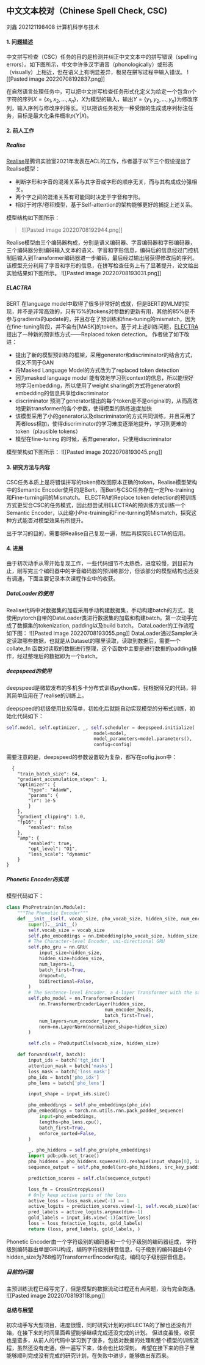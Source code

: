 ## 中文文本校对（Chinese Spell Check, CSC)
刘鑫
202121198408
计算机科学与技术

#### 1. 问题描述
中文拼写检查（CSC）任务的目的是检测并纠正中文文本中的拼写错误（spelling errors）。如下图所示，中文中许多汉字语音（phonologically）或形态（visually）上相近，但在语义上有明显差异，极易在拼写过程中输入错误。
![[Pasted image 20220708192837.png]] 

在自然语言处理任务中，可以把中文拼写检查任务形式化定义为给定一个包含$n$个字符的序列$X=\{x_1, x_2,...,x_n\}$，$X$为模型的输入，输出$Y=\{y_1,y_2,...,y_n\}$为修改序列，输入序列与修改序列等长。可以把该任务视为一种受限的生成或序列标注任务，目标是最大化条件概率$p(Y|X)$。

#### 2. 前人工作
##### Realise
[Realise](https://arxiv.org/abs/2105.12306)是腾讯实验室2021年发表在ACL的工作，作者基于以下三个假设提出了Realise模型：
- 判断字形和字音的混淆关系与其字音或字形的顺序无关，而与其构成成分强相关。
- 两个字之间的混淆关系有可能同时决定于字音和字形。
- 相对于时序/卷积模型，基于Self-attention的架构能够更好的捕捉上述关系。

模型结构如下图所示：
>![[Pasted image 20220708192944.png]]

Realise模型由三个编码器构成，分别是语义编码器、字音编码器和字形编码器，三个编码器分别编码输入文本的语义、字音和字形信息，编码后的信息经过门控机制后输入到Transformer编码器进一步编码，最后经过输出层获得修改后的序列。
该模型充分利用了字音和字形的信息，在拼写检查任务上有了显著提升，论文给出实验结果如下图所示。
![[Pasted image 20220708193031.png]]

<div STYLE="page-break-after: always;"></div>

##### ELACTRA
BERT 在language model中取得了很多非常好的成就，但是BERT的MLM的实现，并不是非常高效的，只有15%的tokens对参数的更新有用，其他的85%是不参与gradients的update的，并且存在了预训练和fine-tuning的mismatch，因为在fine-tuning阶段，并不会有\[MASK\]的token。基于对上述训练问题，[ELECTRA](https://arxiv.org/abs/2003.10555)提出了一种新的预训练方式——Replaced token detection。
作者做了如下改进：
 
 - 提出了新的模型预训练的框架，采用generator和discriminator的结合方式，但又不同于GAN
 - 将Masked Language Model的方式改为了replaced token detection
 - 因为masked language model 能有效地学习到context的信息，所以能很好地学习embedding，所以使用了weight sharing的方式将generator的embedding的信息共享给discriminator
 - discriminator 预测了generator输出的每个token是不是original的，从而高效地更新transformer的各个参数，使得模型的熟练速度加快
 - 该模型采用了小的generator以及discriminator的方式共同训练，并且采用了两者loss相加，使得discriminator的学习难度逐渐地提升，学习到更难的token（plausible tokens）
 - 模型在fine-tuning 的时候，丢弃generator，只使用discriminator
  
  模型架构如下图所示：
  ![[Pasted image 20220708193045.png]]
  
  
  #### 3. 研究方法与内容
  CSC任务本质上是将错误拼写的token修改回原本正确的token，Realise模型架构中的Semantic Encoder使用的是Bert，而Bert与CSC任务存在一定Pre-training和Fine-turning间的Mismatch。
  ELECTRA的Replace token detection的预训练方式更契合CSC的任务模式，因此想尝试用ELECTRA的预训练方式训练一个Semantic Encoder，以此缩小Pre-training和Fine-turning的Mismatch，探究这种方式能否对模型效果有所提升。
  
  出于学习的目的，需要将Realise自己复现一遍，然后再探究ELECTA的应用。
  
  #### 4. 进展
  
  由于初次动手从零开始复现工作，一些代码细节不太熟悉，进度较慢，到目前为止，刚写完三个编码器中的字音编码器的预训练部分，但该部分的模型结构也还没有调通，下面主要记录本次课程作业中的收获。

  
##### DataLoader的使用

  Realise代码中对数据集的加载采用手动构建数据集，手动构建batch的方式，我使用pytorch自带的DataLoader类进行数据集的加载和构建batch。第一次动手完成了数据集的tokenization, padding以及build batch。
  DataLoader的工作流程如下图：
  ![[Pasted image 20220708193055.png]]
  DataLoader通过Sampler决定读取哪些数据，也就是从Dataset的哪里读取，读取到数据后，需要一个collate_fn 函数对读取的数据进行整理，这个函数中主要是进行数据的padding操作，经过整理后的数据即为一个batch。
  
##### deepspeed的使用

  deepspeed是微软发布的多机多卡分布式训练python库，我根据师兄的代码，将其简单应用在了realise的训练上。
  
  deepspeed的初级使用比较简单，初始化后就能自动实现模型的分布式训练，初始化代码如下：
  
```python
self.model, self.optimizer, _, self.scheduler = deepspeed.initialize(
								model=model,
		                        model_parameters=model.parameters(),
		                        config=config)
```
  
  需要注意的是，deepspeed的参数设置较为复杂，都写在cofig.json中：
```
  {
    "train_batch_size": 64,
    "gradient_accumulation_steps": 1,
    "optimizer": {
        "type": "AdamW",
        "params": {
        "lr": 1e-5
        }
    },
    "gradient_clipping": 1.0,
    "fp16": {
        "enabled": false
    },
    "amp": {
        "enabled": true,
        "opt_level": "O1",
        "loss_scale": "dynamic"
    }
}
```
##### Phonetic Encoder的实现
模型代码如下：
```python
class PhoPretrain(nn.Module):
    """The Phonetic Encoder"""
    def __init__(self, vocab_size, pho_vocab_size, hidden_size, num_encoder_layers=4, num_encoder_heads=12):
        super().__init__()
        self.vocab_size = vocab_size
        self.pho_embeddings = nn.Embedding(pho_vocab_size, hidden_size, padding_idx=0)
        # The Character-level Encoder, uni-directional GRU 
        self.pho_gru = nn.GRU(
            input_size=hidden_size,
            hidden_size=hidden_size,
            num_layers=1,
            batch_first=True,
            dropout=0,
            bidirectional=False,
        )
        # The Sentence-level Encoder, a 4-layer Transformer with the same hidden size as the semantic encoder.
        self.pho_model = nn.TransformerEncoder(
            nn.TransformerEncoderLayer(hidden_size, 
                                    num_encoder_heads, 
                                    batch_first=True),
            num_layers=num_encoder_layers,
            norm=nn.LayerNorm(normalized_shape=hidden_size)
        )

        self.cls = PhoOutputCls(vocab_size, hidden_size)

    def forward(self, batch):
        input_ids = batch['tgt_idx']
        attention_mask = batch['masks']
        loss_mask = batch['loss_mask']
        pho_idx = batch['pho_idx']
        pho_lens = batch['pho_lens']

        input_shape = input_ids.size()

        pho_embeddings = self.pho_embeddings(pho_idx)
        pho_embeddings = torch.nn.utils.rnn.pack_padded_sequence(
            input=pho_embeddings,
            lengths=pho_lens.cpu(),
            batch_first=True,
            enforce_sorted=False,
        )

        _, pho_hiddens = self.pho_gru(pho_embeddings)
        import pdb;pdb.set_trace()
        pho_hiddens = pho_hiddens.squeeze(0).reshape(input_shape[0], input_shape[1], -1).contiguous()
        sequence_output = self.pho_model(src=pho_hiddens, src_key_padding_mask=attention_mask)

        prediction_scores = self.cls(sequence_output)

        loss_fn = CrossEntropyLoss()
        # Only keep active parts of the loss
        active_loss = loss_mask.view(-1) == 1
        active_logits = prediction_scores.view(-1, self.vocab_size)[active_loss]
        pred_labels = active_logits.argmax(dim=-1)
        gold_labels = input_ids.view(-1)[active_loss]
        loss = loss_fn(active_logits, gold_labels)
        return (loss, pred_labels, gold_labels, )
```
Phonetic Encoder由一个字符级别的编码器和一个句子级别的编码器组成， 字符级别编码器由单层GRU构成，编码字符级别拼音信息，句子级别的编码器由4个hidden_size为768维的TransformerEncoder构成，编码句子级别拼音信息。

##### 目前的问题
主预训练流程已经写完了，但是模型的数据流动过程还有点问题，没有完全跑通。
![[Pasted image 20220708193118.png]]

#### 总结与展望
初次动手写大型项目，进度很慢，同时研究计划的对ELECTA的了解也还没有开始，在接下来的时间里面希望能够继续完成还没完成的计划。
但进度虽慢，收获也是蛮多，从前人的代码中学习到了很多，包括对数据的处理和整个模型的训练流程，虽然还没有走通，但一遍写下来，体会也比较深刻。
希望在接下来的日子里能够顺利完成没有完成的研究计划，在失败中进步，能够做出东西来。